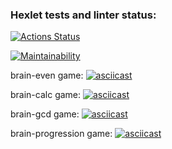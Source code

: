 ### Hexlet tests and linter status:
[![Actions Status](https://github.com/archi0619/php-project-lvl1/workflows/hexlet-check/badge.svg)](https://github.com/archi0619/php-project-lvl1/actions)

[![Maintainability](https://api.codeclimate.com/v1/badges/a99a88d28ad37a79dbf6/maintainability)](https://codeclimate.com/github/codeclimate/codeclimate/maintainability)

brain-even game:
[![asciicast](https://asciinema.org/a/txlNTiGE3eRjgNZwmywixO1ph.svg)](https://asciinema.org/a/txlNTiGE3eRjgNZwmywixO1ph)

brain-calc game:
[![asciicast](https://asciinema.org/a/UM1MIDyDBjz5idFfAbv7a2HrD.svg)](https://asciinema.org/a/UM1MIDyDBjz5idFfAbv7a2HrD)

brain-gcd game:
[![asciicast](https://asciinema.org/a/jPEmnd4TLAMVU11FkRSOUIQBE.svg)](https://asciinema.org/a/jPEmnd4TLAMVU11FkRSOUIQBE)

brain-progression game:
[![asciicast](https://asciinema.org/a/loh388UWA4Gh28AtYXHOZdYn4.svg)](https://asciinema.org/a/loh388UWA4Gh28AtYXHOZdYn4)

